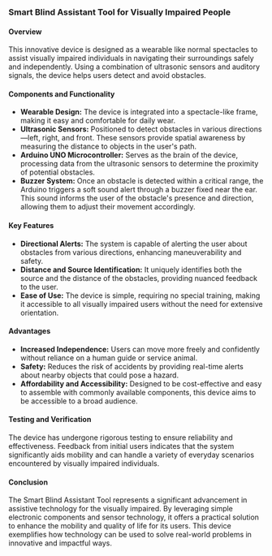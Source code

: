 ### Smart Blind Assistant Tool for Visually Impaired People

#### Overview

This innovative device is designed as a wearable like normal spectacles to assist visually impaired individuals in navigating their surroundings safely and independently. Using a combination of ultrasonic sensors and auditory signals, the device helps users detect and avoid obstacles.

#### Components and Functionality

- **Wearable Design:** The device is integrated into a spectacle-like frame, making it easy and comfortable for daily wear.
- **Ultrasonic Sensors:** Positioned to detect obstacles in various directions—left, right, and front. These sensors provide spatial awareness by measuring the distance to objects in the user's path.
- **Arduino UNO Microcontroller:** Serves as the brain of the device, processing data from the ultrasonic sensors to determine the proximity of potential obstacles.
- **Buzzer System:** Once an obstacle is detected within a critical range, the Arduino triggers a soft sound alert through a buzzer fixed near the ear. This sound informs the user of the obstacle's presence and direction, allowing them to adjust their movement accordingly.

#### Key Features

- **Directional Alerts:** The system is capable of alerting the user about obstacles from various directions, enhancing maneuverability and safety.
- **Distance and Source Identification:** It uniquely identifies both the source and the distance of the obstacles, providing nuanced feedback to the user.
- **Ease of Use:** The device is simple, requiring no special training, making it accessible to all visually impaired users without the need for extensive orientation.

#### Advantages

- **Increased Independence:** Users can move more freely and confidently without reliance on a human guide or service animal.
- **Safety:** Reduces the risk of accidents by providing real-time alerts about nearby objects that could pose a hazard.
- **Affordability and Accessibility:** Designed to be cost-effective and easy to assemble with commonly available components, this device aims to be accessible to a broad audience.

#### Testing and Verification

The device has undergone rigorous testing to ensure reliability and effectiveness. Feedback from initial users indicates that the system significantly aids mobility and can handle a variety of everyday scenarios encountered by visually impaired individuals.

#### Conclusion

The Smart Blind Assistant Tool represents a significant advancement in assistive technology for the visually impaired. By leveraging simple electronic components and sensor technology, it offers a practical solution to enhance the mobility and quality of life for its users. This device exemplifies how technology can be used to solve real-world problems in innovative and impactful ways.
